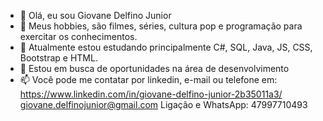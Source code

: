 - 👋 Olá, eu sou Giovane Delfino Junior
- 👀 Meus hobbies, são filmes, séries, cultura pop e programação para exercitar os conhecimentos.
- 🌱 Atualmente estou estudando principalmente C#, SQL, Java, JS, CSS, Bootstrap e HTML.
- 💞️ Estou em busca de oportunidades na área de desenvolvimento
- 📫 Você pode me contatar por linkedin, e-mail ou telefone em:
      https://www.linkedin.com/in/giovane-delfino-junior-2b35011a3/
      giovane.delfinojunior@gmail.com
      Ligação e WhatsApp: 47997710493

<!---
giovanedelfinojunior/giovanedelfinojunior is a ✨ special ✨ repository because its `README.md` (this file) appears on your GitHub profile.
You can click the Preview link to take a look at your changes.
--->
